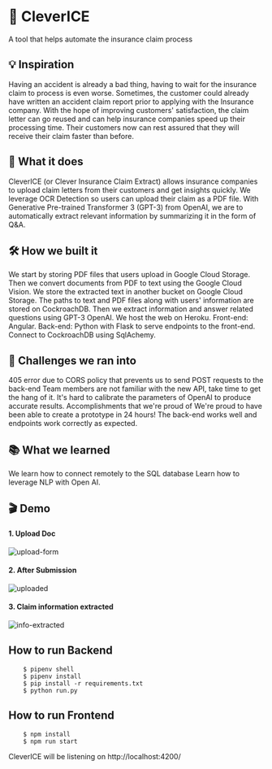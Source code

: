 # :ice_cube: CleverICE	
A tool that helps automate the insurance claim process

## :bulb: Inspiration
Having an accident is already a bad thing, having to wait for the insurance claim to process is even worse. Sometimes, the customer could already have written an accident claim report prior to applying with the Insurance company. With the hope of improving customers' satisfaction, the claim letter can go reused and can help insurance companies speed up their processing time. Their customers now can rest assured that they will receive their claim faster than before.

## :thinking: What it does
CleverICE (or Clever Insurance Claim Extract) allows insurance companies to upload claim letters from their customers and get insights quickly. We leverage OCR Detection so users can upload their claim as a PDF file. With Generative Pre-trained Transformer 3 (GPT-3) from OpenAI, we are to automatically extract relevant information by summarizing it in the form of Q&A.

## :hammer_and_wrench: How we built it
We start by storing PDF files that users upload in Google Cloud Storage.
Then we convert documents from PDF to text using the Google Cloud Vision.
We store the extracted text in another bucket on Google Cloud Storage.
The paths to text and PDF files along with users' information are stored on CockroachDB.
Then we extract information and answer related questions using GPT-3 OpenAI.
We host the web on Heroku.
Front-end: Angular.
Back-end: Python with Flask to serve endpoints to the front-end. Connect to CockroachDB using SqlAchemy.

## :muscle: Challenges we ran into
405 error due to CORS policy that prevents us to send POST requests to the back-end
Team members are not familiar with the new API, take time to get the hang of it.
It's hard to calibrate the parameters of OpenAI to produce accurate results.
Accomplishments that we're proud of
We're proud to have been able to create a prototype in 24 hours! The back-end works well and endpoints work correctly as expected.

## :books: What we learned
We learn how to connect remotely to the SQL database
Learn how to leverage NLP with Open AI.

## :clapper: Demo

#### 1. Upload Doc
![upload-form](https://user-images.githubusercontent.com/60008262/117580252-232b0580-b0c5-11eb-9a74-50034803df75.png)


#### 2. After Submission
![uploaded](https://user-images.githubusercontent.com/60008262/117580269-35a53f00-b0c5-11eb-85e4-29edf50e3933.png)


#### 3. Claim information extracted
![info-extracted](https://user-images.githubusercontent.com/60008262/117580282-3dfd7a00-b0c5-11eb-9b7c-34fe843b54fd.png)

## How to run Backend
```
	$ pipenv shell
	$ pipenv install
	$ pip install -r requirements.txt
	$ python run.py
```
## How to run Frontend

```
	$ npm install
	$ npm run start
```
CleverICE will be listening on http://localhost:4200/ 


